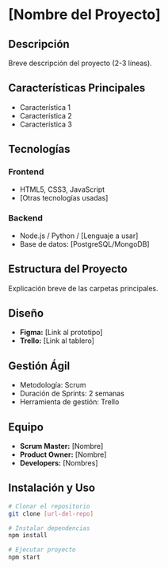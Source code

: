 # [Nombre del Proyecto]

## Descripción
Breve descripción del proyecto (2-3 líneas).

## Características Principales
- Característica 1
- Característica 2
- Característica 3

## Tecnologías
### Frontend
- HTML5, CSS3, JavaScript
- [Otras tecnologías usadas]

### Backend 
- Node.js / Python / [Lenguaje a usar]
- Base de datos: [PostgreSQL/MongoDB]

## Estructura del Proyecto
Explicación breve de las carpetas principales.

## Diseño
- **Figma:** [Link al prototipo]
- **Trello:** [Link al tablero]

## Gestión Ágil
- Metodología: Scrum
- Duración de Sprints: 2 semanas
- Herramienta de gestión: Trello

## Equipo
- **Scrum Master:** [Nombre]
- **Product Owner:** [Nombre]
- **Developers:** [Nombres]

## Instalación y Uso
```bash
# Clonar el repositorio
git clone [url-del-repo]

# Instalar dependencias
npm install

# Ejecutar proyecto
npm start